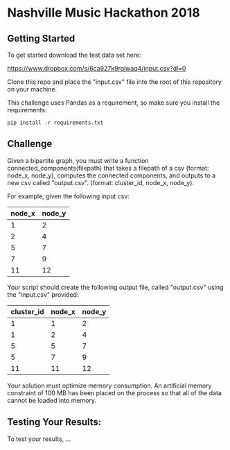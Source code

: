# Nashville Music Hackathon 2018

## Getting Started

To get started download the test data set here: 

https://www.dropbox.com/s/6ca927k9rqjwaq4/input.csv?dl=0 

Clone this repo and place the "input.csv" file into the root of this repository on your machine. 

This challenge uses Pandas as a requirement, so make sure you install the requirements: 

```
pip install -r requirements.txt
```

## Challenge

Given a bipartite graph, you must write a function connected_components(filepath) that takes 
a filepath of a csv (format: node_x, node_y), computes the connected components, and
outputs to a new csv called "output.csv". (format: cluster_id, node_x, node_y).

For example, given the following input csv:

| node_x | node_y |
| -------| -------|
| 1      | 2      |
| 2      | 4      |
| 5      | 7      |
| 7      | 9      |
| 11     | 12     |


Your script should create the following output file, called "output.csv" using the "input.csv" provided:

|   cluster_id  |	node_x  |	node_y  |
| ------------- | ------- | ------- |
|   1           |	1       |	2       |
|   1           |	2       |	4       |
|   5           |	5       |	7       |
|   5           |	7       |	9       |
|   11          |	11      |	12      |

Your solution must optimize memory consumption. An artificial memory constraint of 100 MB has been placed on the process so that all of the data cannot be loaded into memory. 


## Testing Your Results:

To test your results, ...
